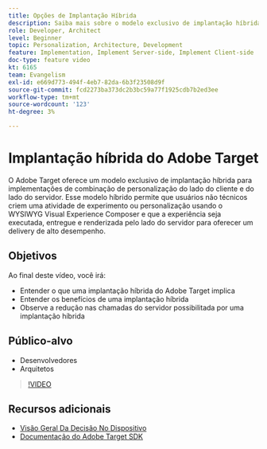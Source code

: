 ```yaml
---
title: Opções de Implantação Híbrida
description: Saiba mais sobre o modelo exclusivo de implantação híbrida da Adobe Target para implementações de combinação de personalização do lado do cliente e do lado do servidor.
role: Developer, Architect
level: Beginner
topic: Personalization, Architecture, Development
feature: Implementation, Implement Server-side, Implement Client-side
doc-type: feature video
kt: 6165
team: Evangelism
exl-id: e669d773-494f-4eb7-82da-6b3f23508d9f
source-git-commit: fcd2273ba373dc2b3bc59a77f1925cdb7b2ed3ee
workflow-type: tm+mt
source-wordcount: '123'
ht-degree: 3%

---
```


# Implantação híbrida do Adobe Target

O Adobe Target oferece um modelo exclusivo de implantação híbrida para implementações de combinação de personalização do lado do cliente e do lado do servidor. Esse modelo híbrido permite que usuários não técnicos criem uma atividade de experimento ou personalização usando o WYSIWYG Visual Experience Composer e que a experiência seja executada, entregue e renderizada pelo lado do servidor para oferecer um delivery de alto desempenho.

## Objetivos

Ao final deste vídeo, você irá:

* Entender o que uma implantação híbrida do Adobe Target implica
* Entender os benefícios de uma implantação híbrida
* Observe a redução nas chamadas do servidor possibilitada por uma implantação híbrida

## Público-alvo

* Desenvolvedores
* Arquitetos

>[!VIDEO](https://video.tv.adobe.com/v/41698/?quality=12)

## Recursos adicionais

* [Visão Geral Da Decisão No Dispositivo](https://experienceleague.adobe.com/en/docs/target-learn/tutorials/implementation/on-device-decisioning-overview#implementation)
* [Documentação do Adobe Target SDK](https://experienceleague.adobe.com/en/docs/target-dev/developer/server-side/on-device-decisioning/overview)
